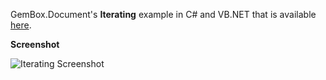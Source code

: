 GemBox.Document's **Iterating** example in C# and VB.NET that is available [here](https://www.gemboxsoftware.com/document/examples/iterating/503).

**Screenshot**

![Iterating Screenshot](https://www.gemboxsoftware.com/Document/Examples/Content/ElementManipulation/Iterating/Iterating.png)